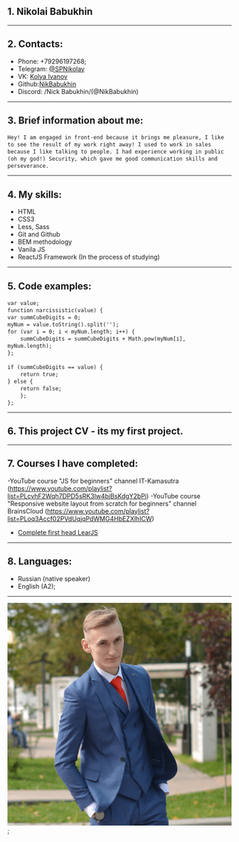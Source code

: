 ## 1. **Nikolai Babukhin**

---

## 2. **Contacts**:

- Phone: +79296197268;
- Telegram: [@SPNikolay](https://t.me/SPNikolay "Telegram")
- VK: [Kolya Ivanov](https://vk.com/6opsh25 "VK")
- Github:[NikBabukhin](https://github.com/NikBabukhin "GitHub")
- Discord: /Nick Babukhin/(@NikBabukhin)

---

## 3. **Brief information about me:**

    Hey! I am engaged in front-end because it brings me pleasure, I like to see the result of my work right away! I used to work in sales because I like talking to people. I had experience working in public (oh my god!) Security, which gave me good communication skills and perseverance.

---

## 4. **My skills:**

- HTML
- CSS3
- Less, Sass
- Git and Github
- BEM methodology
- Vanila JS
- ReactJS Framework (In the process of studying)

---

## 5. **Code examples:**

```
var value;
function narcissistic(value) {
var summCubeDigits = 0;
myNum = value.toString().split('');
for (var i = 0; i < myNum.length; i++) {
    summCubeDigits = summCubeDigits + Math.pow(myNum[i], myNum.length);
};

if (summCubeDigits == value) {
    return true;
} else {
    return false;
    };
};
```

---

## 6. **This project CV - its my first project.**

---

## 7. **Courses I have completed:**

-YouTube course "JS for beginners" channel IT-Kamasutra (https://www.youtube.com/playlist?list=PLcvhF2Wqh7DPD5sRK3lw4bjBsKdgY2bPi)
-YouTube course "Responsive website layout from scratch for beginners" channel BrainsCloud (https://www.youtube.com/playlist?list=PLoq3Accf02PVdUqjqPdWMG4HbEZXlhICW)

- [Complete first head LearJS](https://learn.javascript.ru/)

---

## 8. **Languages:**

- Russian (native speaker)
- English (A2);

---

![myPhoto](myPhoto.png);
